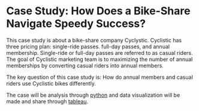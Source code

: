 
# Case Study: How Does a Bike-Share Navigate Speedy Success?


This case study is about a bike-share company Cyclystic. Cyclistic has three pricing plan: single-ride passes. full-day passes, and annual membership. Single-ride or full-day passes are referred to as casual riders. The goal of Cyclistic marketing team is to maximizing the number of annual memberships by converting casual riders into annual members. 

The key question of this case study is: How do annual members and casual riders use Cyclistic bikes differently.

The case will be analysis through [python](BikeShareCaseStudy.ipynb)  and data visualization will be made and share through [tableau](https://public.tableau.com/views/BikeShareCaseStudy_16529134151260/Story1?:language=en-US&:display_count=n&:origin=viz_share_link).
 